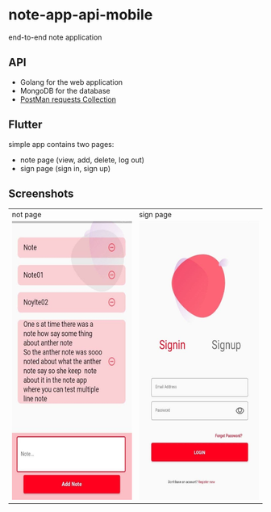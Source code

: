 # note-app-api-mobile
end-to-end note application
## API
- Golang for the web application 
- MongoDB for the database
- [PostMan requests Collection](https://github.com/Kareem21227gg/note-app-api-mobile/blob/master/go-note-app.postman_collection.json)
## Flutter
simple app contains two pages:
- note page (view, add, delete, log out)
- sign page (sign in, sign up)

## Screenshots 
<table>
  <tr>
     <td>not page</td>
     <td>sign page </td>
    
  </tr>
  <tr>
    <td><img src="screenshots/note.jpg" width=318  height=552></td>
    <td><img src="screenshots/sing.jpg" width=318  height=552></td>
     </tr>
 </table>



